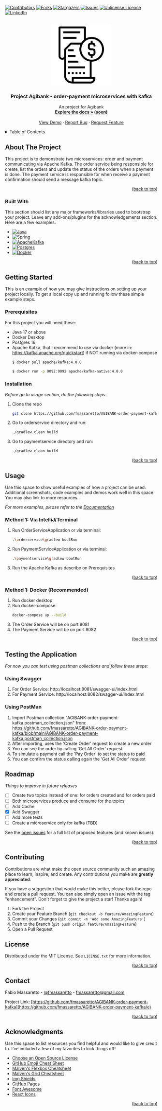 <a id="readme-top"></a>
<!--
*** Thanks for checking out the AGIBANK order-payment with kafka. If you have a suggestion
*** that would make this better, please fork the repo and create a pull request
*** or simply open an issue with the tag "enhancement".
*** Don't forget to give the project a star!
*** Thanks again! Now go create something AMAZING! :D
-->



<!-- PROJECT SHIELDS -->
<!--
*** I'm using markdown "reference style" links for readability.
*** Reference links are enclosed in brackets [ ] instead of parentheses ( ).
*** See the bottom of this document for the declaration of the reference variables
*** for contributors-url, forks-url, etc. This is an optional, concise syntax you may use.
*** https://www.markdownguide.org/basic-syntax/#reference-style-links
-->
[![Contributors][contributors-shield]][contributors-url]
[![Forks][forks-shield]][forks-url]
[![Stargazers][stars-shield]][stars-url]
[![Issues][issues-shield]][issues-url]
[![Unlicense License][license-shield]][license-url]
[![LinkedIn][linkedin-shield]][linkedin-url]



<!-- PROJECT LOGO -->
<br />
<div align="center">
  <a href="https://github.com/fmassaretto/AGIBANK-order-payment-kafka">
    <img src="logo.png" alt="Logo" width="200" height="200">
  </a>

<h3 align="center">Project Agibank - order-payment microservices with kafka</h3>

  <p>
    An project for Agibank
    <br />
    <a href="https://github.com/fmassaretto/AGIBANK-order-payment-kafka"><strong>Explore the docs » (soon)</strong></a>
    <br />
    <br />
    <a href="https://github.com/fmassaretto/AGIBANK-order-payment-kafka">View Demo</a>
    &middot;
    <a href="https://github.com/fmassaretto/AGIBANK-order-payment-kafka/issues/new?labels=bug&template=bug-report---.md">Report Bug</a>
    &middot;
    <a href="https://github.com/fmassaretto/AGIBANK-order-payment-kafka/issues/new?labels=enhancement&template=feature-request---.md">Request Feature</a>
  </p>
</div>



<!-- TABLE OF CONTENTS -->
<details>
  <summary>Table of Contents</summary>
  <ol>
    <li>
      <a href="#about-the-project">About The Project</a>
      <ul>
        <li><a href="#built-with">Built With</a></li>
      </ul>
    </li>
    <li>
      <a href="#getting-started">Getting Started</a>
      <ul>
        <li><a href="#prerequisites">Prerequisites</a></li>
        <li><a href="#installation">Installation</a></li>
      </ul>
    </li>
    <li><a href="#usage">Usage</a></li>
    <li><a href="#testing-the-application">Testing the application</a></li>
    <li><a href="#roadmap">Roadmap</a></li>
    <li><a href="#contributing">Contributing</a></li>
    <li><a href="#license">License</a></li>
    <li><a href="#contact">Contact</a></li>
  </ol>
</details>



<!-- ABOUT THE PROJECT -->
## About The Project

This project is to demonstrate two microservices: order and payment communicating via Apache Kafka. 
The order service being responsible for create, list the orders and update the status of the orders 
when a payment is done. The payment service is responsible for when receive a payment confirmation 
should send a message kafka topic.


<p align="right">(<a href="#readme-top">back to top</a>)</p>



### Built With

This section should list any major frameworks/libraries used to bootstrap your project. Leave any add-ons/plugins for the acknowledgements section. Here are a few examples.

* [![Java][Java]][Java-url]
* [![Spring][Spring]][Spring-url]
* [![ApacheKafka][ApacheKafka]][ApacheKafka-url]
* [![Postgres][Postgres]][Postgres-url]
* [![Docker][Docker]][Docker-url]

<p align="right">(<a href="#readme-top">back to top</a>)</p>



<!-- GETTING STARTED -->
## Getting Started

This is an example of how you may give instructions on setting up your project locally.
To get a local copy up and running follow these simple example steps.

### Prerequisites

For this project you will need these:
* Java 17 or above
* Docker Desktop
* Postgres 16
* Apache Kafka, that I recommend to use via docker (more in: https://kafka.apache.org/quickstart) if NOT running via docker-compose
  ```sh
  $ docker pull apache/kafka:4.0.0
  ```
  ```sh
  $ docker run -p 9092:9092 apache/kafka-native:4.0.0
  ```

### Installation

_Before go to usage section, do the following steps._

1. Clone the repo
   ```sh
   git clone https://github.com/fmassaretto/AGIBANK-order-payment-kafka.git
   ```
2. Go to orderservice directory and run:
   ```sh
   ./gradlew clean build
   ```
3. Go to paymentservice directory and run:
   ```sh
   ./gradlew clean build
   ```

<p align="right">(<a href="#readme-top">back to top</a>)</p>



<!-- USAGE EXAMPLES -->
## Usage

Use this space to show useful examples of how a project can be used. Additional screenshots, code examples and demos work well in this space. You may also link to more resources.

_For more examples, please refer to the [Documentation](https://example.com)_

### Method 1: Via IntelliJ/Terminal
1. Run OrderServiceApplication or via terminal:
    ```sh
   .\orderservice\gradlew bootRun
   ```
2. Run PaymentServiceApplication or via terminal:
    ```sh
   .\paymentservice\gradlew bootRun
   ```
3. Run the Apache Kafka as describe on Prerequisites

<p align="right">(<a href="#readme-top">back to top</a>)</p>



### Method 1: Docker (Recommended)
1. Run docker desktop
2. Run docker-compose:
    ```sh
   docker-compose up --build
   ```
3. The Order Service will be on port 8081
4. The Payment Service will be on port 8082

<p align="right">(<a href="#readme-top">back to top</a>)</p>


<!-- TESTING THE APPLICATION -->
## Testing the Application
_For now you can test using postman collections and follow these steps:_

### Using Swagger
1. For Order Service: http://localhost:8081/swagger-ui/index.html
2. For Payment Service: http://localhost:8082/swagger-ui/index.html

### Using PostMan
1. Import Postman collection "AGIBANK-order-payment-kafka.postman_collection.json" from: https://github.com/fmassaretto/AGIBANK-order-payment-kafka/blob/main/AGIBANK-order-payment-kafka.postman_collection.json
2. After importing, uses the 'Create Order' request to create a new order
3. You can see the order by calling 'Get All Order' request
4. To simulate a payment call the 'Pay Order' to set the status to paid
5. You can confirm the status calling again the 'Get All Order' request

<!-- ROADMAP -->
## Roadmap
_Things to improve in future releases_

- [ ] Create two topics instead of one: for orders created and for orders paid
- [ ] Both microservices produce and consume for the topics
- [ ] Add Cache
- [x] Add Swagger
- [ ] Add more tests
- [ ] Create a microservice only for kafka (TBD)

See the [open issues](https://github.com/fmassaretto/AGIBANK-order-payment-kafka/issues) for a full list of proposed features (and known issues).

<p align="right">(<a href="#readme-top">back to top</a>)</p>



<!-- CONTRIBUTING -->
## Contributing

Contributions are what make the open source community such an amazing place to learn, inspire, and create. Any contributions you make are **greatly appreciated**.

If you have a suggestion that would make this better, please fork the repo and create a pull request. You can also simply open an issue with the tag "enhancement".
Don't forget to give the project a star! Thanks again!

1. Fork the Project
2. Create your Feature Branch (`git checkout -b feature/AmazingFeature`)
3. Commit your Changes (`git commit -m 'Add some AmazingFeature'`)
4. Push to the Branch (`git push origin feature/AmazingFeature`)
5. Open a Pull Request



<!-- LICENSE -->
## License

Distributed under the MIT License. See `LICENSE.txt` for more information.

<p align="right">(<a href="#readme-top">back to top</a>)</p>



<!-- CONTACT -->
## Contact

Fabio Massaretto - [@fmassaretto](https://www.linkedin.com/in/fmassaretto/) - fmassaretto@gmail.com

Project Link: [https://github.com/fmassaretto/AGIBANK-order-payment-kafka](https://github.com/fmassaretto/AGIBANK-order-payment-kafka/e)

<p align="right">(<a href="#readme-top">back to top</a>)</p>



<!-- ACKNOWLEDGMENTS -->
## Acknowledgments

Use this space to list resources you find helpful and would like to give credit to. I've included a few of my favorites to kick things off!

* [Choose an Open Source License](https://choosealicense.com)
* [GitHub Emoji Cheat Sheet](https://www.webpagefx.com/tools/emoji-cheat-sheet)
* [Malven's Flexbox Cheatsheet](https://flexbox.malven.co/)
* [Malven's Grid Cheatsheet](https://grid.malven.co/)
* [Img Shields](https://shields.io)
* [GitHub Pages](https://pages.github.com)
* [Font Awesome](https://fontawesome.com)
* [React Icons](https://react-icons.github.io/react-icons/search)

<p align="right">(<a href="#readme-top">back to top</a>)</p>



<!-- MARKDOWN LINKS & IMAGES -->
<!-- https://www.markdownguide.org/basic-syntax/#reference-style-links -->
[contributors-shield]: https://img.shields.io/github/contributors/othneildrew/Best-README-Template.svg?style=for-the-badge
[contributors-url]: https://github.com/fmassaretto/AGIBANK-order-payment-kafka/graphs/contributors
[forks-shield]: https://img.shields.io/github/forks/othneildrew/Best-README-Template.svg?style=for-the-badge
[forks-url]: https://github.com/fmassaretto/AGIBANK-order-payment-kafka/network/members
[stars-shield]: https://img.shields.io/github/stars/othneildrew/Best-README-Template.svg?style=for-the-badge
[stars-url]: https://github.com/fmassaretto/AGIBANK-order-payment-kafka/stargazers
[issues-shield]: https://img.shields.io/github/issues/othneildrew/Best-README-Template.svg?style=for-the-badge
[issues-url]: https://github.com/fmassaretto/AGIBANK-order-payment-kafka/issues
[license-shield]: https://img.shields.io/github/license/othneildrew/Best-README-Template.svg?style=for-the-badge
[license-url]: https://github.com/fmassaretto/AGIBANK-order-payment-kafka/blob/master/LICENSE.txt
[linkedin-shield]: https://img.shields.io/badge/-LinkedIn-black.svg?style=for-the-badge&logo=linkedin&colorB=555
[linkedin-url]: https://www.linkedin.com/in/fmassaretto/

[Java]: https://img.shields.io/badge/java-%23ED8B00.svg?style=for-the-badge&logo=openjdk&logoColor=white
[Java-url]: https://www.java.com/en/
[Spring]: https://img.shields.io/badge/spring-%236DB33F.svg?style=for-the-badge&logo=spring&logoColor=white
[Spring-url]: https://spring.io/
[Postgres]: https://img.shields.io/badge/postgres-%23316192.svg?style=for-the-badge&logo=postgresql&logoColor=white
[Postgres-url]: https://www.postgresql.org/
[ApacheKafka]: https://img.shields.io/badge/Apache%20Kafka-000?style=for-the-badge&logo=apachekafka
[ApacheKafka-url]: https://kafka.apache.org/
[Docker]: https://img.shields.io/badge/docker-%230db7ed.svg?style=for-the-badge&logo=docker&logoColor=white
[Docker-url]: https://docker.com/